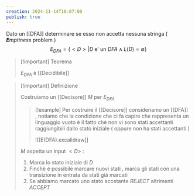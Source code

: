```yaml
---
creation: 2024-11-14T10:07:00
publish: true
---
```

Dato un [[DFA]] determinare se esso non accetta nessuna stringa ( ***E**mptiness* problem )
$$
E_{DFA} =\{ <D> | D \text{ e' un } DFA \land L(D)=\emptyset\}
$$
>[!important] Teorema
>
>$E_{DFA}$ è [[Decidibile]] 

>[!important] Definizione
>
>Costruiamo un [[Decisore]] $M$ per $E_{DFA}$ 
>>[!example] 
>>Per costruire il [[Decisore]] consideriamo un [[DFA]] , notiamo che la condizione che ci fa capire che rappresenta un linguaggio vuoto è il fatto chè non vi sono stati accettanti raggiungibili dallo stato iniziale ( oppure non ha stati accettanti )
>>
>>![[E(DFA).excalidraw]] 
>
>$M$ aspetta un input $<D>$ :
>1. Marca lo stato iniziale di $D$
>2. Finchè è possibile marcare nuovi stati , marca gli stati con una transizione in entrata da stati già marcati
>3. Se abbiamo marcato uno stato accetante *REJECT* altrimenti *ACCEPT*

